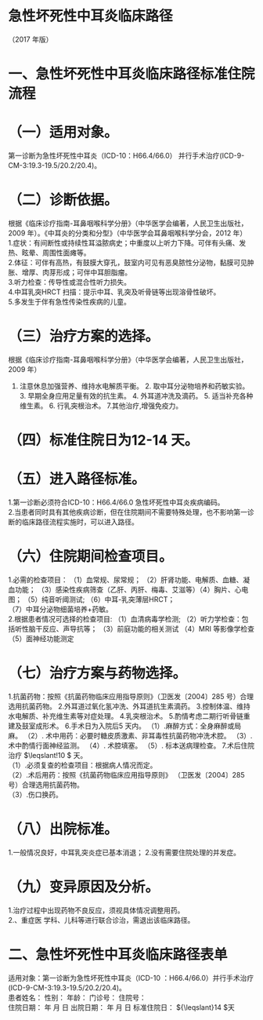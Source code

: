 # 急性坏死性中耳炎临床路径  
（2017 年版）  
#     一、急性坏死性中耳炎临床路径标准住院流程  
#     （一）适用对象。  
第一诊断为急性坏死性中耳炎（ICD-10：H66.4/66.0） 并行手术治疗(ICD-9-CM-3:19.3-19.5/20.2/20.4)。  
#     （二）诊断依据。  
根据《临床诊疗指南-耳鼻咽喉科学分册》（中华医学会编著，人民卫生出版社，2009 年）。《中耳炎的分类和分型》（中华医学会耳鼻咽喉科学分会，2012 年）  
1.症状：有间断性或持续性耳溢脓病史；中重度以上听力下降。可伴有头痛、发热、眩晕、周围性面瘫等。  
2.体征：可伴有高热，有鼓膜大穿孔，鼓室内可见有恶臭脓性分泌物，黏膜可见肿胀、增厚、肉芽形成；可伴中耳胆脂瘤。  
3.听力检查：传导性或混合性听力损失。  
4.中耳乳突HRCT 扫描：提示中耳、乳突及听骨链等出现溶骨性破坏。  
5.多发生于伴有急性传染性疾病的儿童。  
#     （三）治疗方案的选择。  
根据《临床诊疗指南-耳鼻咽喉科学分册》（中华医学会编著，人民卫生出版社，2009 年）  
1. 注意休息加强营养、维持水电解质平衡。 2. 取中耳分泌物培养和药敏实验。 
    3. 早期全身应用足量有效的抗生素。 
    4. 外耳道冲洗及滴药。 
    5. 适当补充各种维生素。 
    6. 行乳突根治术。 7.其他治疗,增强免疫力。  
#     （四）标准住院日为12-14 天。  
#     （五）进入路径标准。  
1.第一诊断必须符合ICD-10：H66.4/66.0 急性坏死性中耳炎疾病编码。  
2.当患者同时具有其他疾病诊断，但在住院期间不需要特殊处理，也不影响第一诊断的临床路径流程实施时，可以进入路径。  
#     （六）住院期间检查项目。  
1.必需的检查项目： （1）血常规、尿常规； （2）肝肾功能、电解质、血糖、凝血功能； （3）感染性疾病筛查（乙肝、丙肝、梅毒、艾滋等）（4）胸片、心电图； （5）纯音听阈测试; （6）中耳-乳突薄层HRCT；  
（7）中耳分泌物细菌培养+药敏。  
2.根据患者情况可选择的检查项目: （1）血清病毒学检测; （2）听力学检查：包括听性脑干反应、声导抗等； （3）前庭功能的相关测试 （4）MRI 等影像学检查 （5）面神经功能测定  
#   （七）治疗方案与药物选择。  
1.抗菌药物：按照《抗菌药物临床应用指导原则》（卫医发〔2004〕285 号）合理选用抗菌药物。 2.外耳道过氧化氢冲洗、外耳道抗生素滴药。 3.控制体温、维持水电解质、补充维生素等对症处理。 4.乳突根治术。 5.酌情考虑二期行听骨链重建及鼓室成形术。 6.手术日为入院后5 天内。 （1）.麻醉方式：全身麻醉或局麻。 （2）. 术中用药：必要时糖皮质激素、非耳毒性抗菌药物冲洗术腔。 （3）. 术中酌情行面神经监测。 （4）. 术腔填塞。 （5）. 标本送病理检查。 7.术后住院治疗 $\leqslant\!10 $ 天。  
（1）.必须复查的检查项目：根据病人情况而定。  
（2）.术后用药：按照《抗菌药物临床应用指导原则》
（卫医发〔2004〕285 号）合理选用抗菌药物。  
（3）.伤口换药。  
# （八）出院标准。  
1.一般情况良好，中耳乳突炎症已基本消退； 
    2.没有需要住院处理的并发症。  
#     （九）变异原因及分析。  
1.治疗过程中出现药物不良反应，须视具体情况调整用药。  
2.、重症医 学科、儿科等进行联合诊治，需退出该临床路径。  
# 二、急性坏死性中耳炎临床路径表单  
适用对象：第一诊断为急性坏死性中耳炎（ICD-10 ：H66.4/66.0）并行手术治疗(ICD-9-CM-3:19.3-19.5/20.2/20.4)。  
患者姓名：      性别：  年龄：  门诊号：     住院号：  
住院日期：  年 月 日 出院日期：  年 月  日 标准住院日： ${\leqslant}14 $天  
